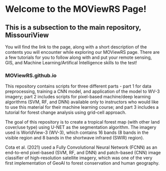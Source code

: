 # Welcome to the MOViewRS Page!

## This is a subsection to the main repository, MissouriView

You will find the link to the page, along with a short description of the contents you will encounter while exploring our MOViewRS page. There are a few tutorials for you to follow along with and put your remote sensing, GIS, and Machine Learning/Artifical Intelligence skills to the test!

### MOViewRS.github.io

This repository contains scripts for three different parts - part 1 for data preprocessing, training a CNN model, and application of the model to WV-3 imagery; part 2 includes scripts for pixel-based machine/deep learning algorithms (SVM, RF, and DNN) available only to instructors who would like to use this material for their machine learning course; and part 3 includes a tutorial for forest change analysis using grid-cell approach.

The goal of this repository is to create a tropical forest map (with other land cover/use type) using U-NET as the segmentation algorithm. The imagery used is WorldView-3 (WV-3), which contains 16 bands (8 bands in the visible region and 8 bands in the shortwave infrared (SWIR) region).

Cota et al. (2021) used a Fully Convolutional Neural Network (FCNN) as an end-to-end pixel-based (SVM, RF, and DNN) and patch-based (CNN) image classifier of high-resolution satellite imagery, which was one of the very first implementation of GeoAI to forest conservation and human geography.
